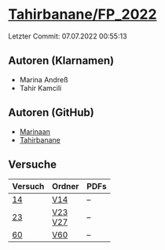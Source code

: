 # [Tahirbanane/FP_2022](https://github.com/Tahirbanane/FP_2022)

Letzter Commit: 07.07.2022 00:55:13

## Autoren (Klarnamen)
- Marina Andreß
- Tahir Kamcili

## Autoren (GitHub)
- [Marinaan](https://github.com/Marinaan)
- [Tahirbanane](https://github.com/Tahirbanane)

## Versuche

|       Versuch        |                                                            Ordner                                                             |PDFs|
|----------------------|-------------------------------------------------------------------------------------------------------------------------------|----|
|[14](../../versuch/14)|[V14](https://github.com/Tahirbanane/FP_2022/tree/master/V14)                                                                  |–   |
|[23](../../versuch/23)|[V23](https://github.com/Tahirbanane/FP_2022/tree/master/V23)<br/>[V27](https://github.com/Tahirbanane/FP_2022/tree/master/V27)|–   |
|[60](../../versuch/60)|[V60](https://github.com/Tahirbanane/FP_2022/tree/master/V60)                                                                  |–   |
